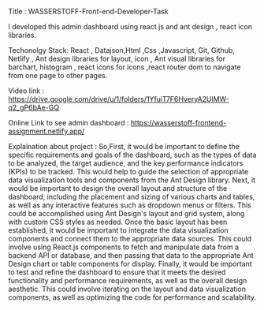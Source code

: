 Title : WASSERSTOFF-Front-end-Developer-Task



I developed this admin dashboard using react js and ant design , react icon libraries.



Techonolgy Stack: React , Datajson,Html ,Css ,Javascript, Git, Github, Netlify , Ant design libraries for layout, icon , Ant visual libraries for barchart, histogram , react icons for icons ,react router dom to navigate from one page to other pages.

Video link : https://drive.google.com/drive/u/1/folders/1YfuiT7F6HveryA2UlMW-q2_gP6bAe-GQ

Online Link to see admin dashboard : https://wasserstoff-frontend-assignment.netlify.app/


Explaination about project : So,First, it would be important to define the specific requirements and goals of the dashboard, such as the types of data to be analyzed, the target audience, and the key performance indicators (KPIs) to be tracked. This would help to guide the selection of appropriate data visualization tools and components from the Ant Design library.
Next, it would be important to design the overall layout and structure of the dashboard, including the placement and sizing of various charts and tables, as well as any interactive features such as dropdown menus or filters. This could be accomplished using Ant Design's layout and grid system, along with custom CSS styles as needed.
Once the basic layout has been established, it would be important to integrate the data visualization components and connect them to the appropriate data sources. This could involve using React.js components to fetch and manipulate data from a backend API or database, and then passing that data to the appropriate Ant Design chart or table components for display.
Finally, it would be important to test and refine the dashboard to ensure that it meets the desired functionality and performance requirements, as well as the overall design aesthetic. This could involve iterating on the layout and data visualization components, as well as optimizing the code for performance and scalability.


